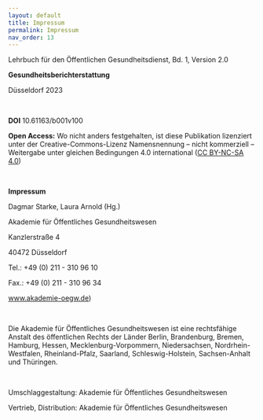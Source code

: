 ```yaml
---
layout: default
title: Impressum
permalink: Impressum
nav_order: 13
---
```


Lehrbuch für den Öffentlichen Gesundheitsdienst, Bd. 1, Version 2.0

**Gesundheitsberichterstattung**

Düsseldorf 2023 

<p>&nbsp;</p>

**DOI** 10.61163/b001v100 

**Open Access:** Wo nicht anders festgehalten, ist diese Publikation lizenziert unter der Creative-Commons-Lizenz Namensnennung – nicht kommerziell – Weitergabe unter gleichen Bedingungen 4.0 international (<a href="https://creativecommons.org/licenses/by-nc-sa/4.0/">CC BY-NC-SA 4.0</a>)

<p>&nbsp;</p>

**Impressum**

Dagmar Starke, Laura Arnold (Hg.)

Akademie für Öffentliches Gesundheitswesen

Kanzlerstraße 4

40472 Düsseldorf

Tel.:  +49 (0) 211 - 310 96 10

Fax.: +49 (0) 211 - 310 96 34

<a href="www.akademie-oegw.de">www.akademie-oegw.de</a>)

<p>&nbsp;</p>

Die Akademie für Öffentliches Gesundheitswesen ist eine rechtsfähige Anstalt des öffentlichen Rechts der Länder Berlin, Brandenburg, Bremen, Hamburg, Hessen, Mecklenburg-Vorpommern, Niedersachsen, Nordrhein-Westfalen, Rheinland-Pfalz, Saarland, Schleswig-Holstein, Sachsen-Anhalt und Thüringen.

<p>&nbsp;</p>

Umschlaggestaltung: Akademie für Öffentliches Gesundheitswesen

Vertrieb, Distribution: Akademie für Öffentliches Gesundheitswesen 

